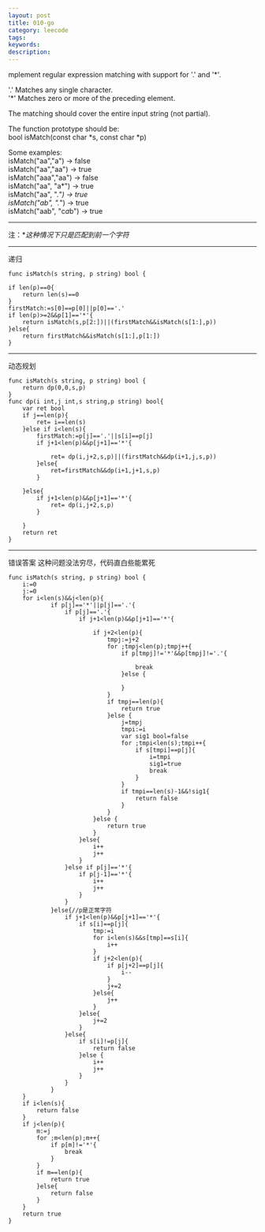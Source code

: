 ```yaml
---
layout: post
title: 010-go
category: leecode
tags: 
keywords: 
description: 
---
```


mplement regular expression matching with support for '.' and '*'.

'.' Matches any single character.  
'*' Matches zero or more of the preceding element.  

The matching should cover the entire input string (not partial).

The function prototype should be:  
bool isMatch(const char *s, const char *p)

Some examples:  
isMatch("aa","a") → false  
isMatch("aa","aa") → true  
isMatch("aaa","aa") → false  
isMatch("aa", "a*") → true  
isMatch("aa", ".*") → true  
isMatch("ab", ".*") → true  
isMatch("aab", "c*a*b") → true

----------

注：**这种情况下只是匹配到前一个字符*

----------

递归

    func isMatch(s string, p string) bool {
    
    if len(p)==0{
    	return len(s)==0
    }
    firstMatch:=s[0]==p[0]||p[0]=='.'
    if len(p)>=2&&p[1]=='*'{
    	return isMatch(s,p[2:])||(firstMatch&&isMatch(s[1:],p))
    }else{
    	return firstMatch&&isMatch(s[1:],p[1:])
    }


----------

动态规划

    func isMatch(s string, p string) bool {
    	return dp(0,0,s,p)
    }
    func dp(i int,j int,s string,p string) bool{
    	var ret bool
    	if j==len(p){
    		ret= i==len(s)
    	}else if i<len(s){
    		firstMatch:=p[j]=='.'||s[i]==p[j]
    		if j+1<len(p)&&p[j+1]=='*'{
    
    			ret= dp(i,j+2,s,p)||(firstMatch&&dp(i+1,j,s,p))
    		}else{
    			ret=firstMatch&&dp(i+1,j+1,s,p)
    		}
    
    	}else{
    		if j+1<len(p)&&p[j+1]=='*'{
    			ret= dp(i,j+2,s,p)
    		}
    
    	}
    	return ret
    }
    





----------
错误答案
这种问题没法穷尽，代码直白些能累死

    func isMatch(s string, p string) bool {
    	i:=0
    	j:=0
    	for i<len(s)&&j<len(p){
    			if p[j]=='*'||p[j]=='.'{
    				if p[j]=='.'{
    					if j+1<len(p)&&p[j+1]=='*'{
    
    						if j+2<len(p){
    							tmpj:=j+2
    							for ;tmpj<len(p);tmpj++{
    								if p[tmpj]!='*'&&p[tmpj]!='.'{
    
    									break
    								}else {
    
    								}
    							}
    							if tmpj==len(p){
    								return true
    							}else {
    								j=tmpj
    								tmpi:=i
    								var sig1 bool=false
    								for ;tmpi<len(s);tmpi++{
    									if s[tmpi]==p[j]{
    										i=tmpi
    										sig1=true
    										break
    									}
    								}
    								if tmpi==len(s)-1&&!sig1{
    									return false
    								}
    							}
    						}else {
    							return true
    						}
    					}else{
    						i++
    						j++
    					}
    				}else if p[j]=='*'{
    					if p[j-1]=='*'{
    						i++
    						j++
    					}
    				}
    			}else{//p是正常字符
    				if j+1<len(p)&&p[j+1]=='*'{
    					if s[i]==p[j]{
    						tmp:=i
    						for i<len(s)&&s[tmp]==s[i]{
    							i++
    						}
    						if j+2<len(p){
    							if p[j+2]==p[j]{
    								i--
    							}
    							j+=2
    						}else{
    							j++
    						}
    					}else{
    						j+=2
    					}
    				}else{
    					if s[i]!=p[j]{
    						return false
    					}else {
    						i++
    						j++
    					}
    				}
    			}
    	}
    	if i<len(s){
    		return false
    	}
    	if j<len(p){
    		m:=j
    		for ;m<len(p);m++{
    			if p[m]!='*'{
    				break
    			}
    		}
    		if m==len(p){
    			return true
    		}else{
    			return false
    		}
    	}
    	return true
    }